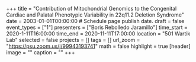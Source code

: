 +++
title = "Contribution of Mitochondrial Genomics to the Congenital Cardiac and Palatal Phenotypic Variability in 22q11.2 Deletion Syndrome"
date = 2003-01-01T00:00:00  # Schedule page publish date.
draft = false
event_types = ["1"]
presenters = ["Boris Rebolledo Jaramillo"]
time_start = 2020-1-11T16:00:00
time_end = 2020-11-11T17:00:00
location = "501 Wartik Lab"
selected = false
projects = []
tags = []
url_zoom = "https://psu.zoom.us/j/99943193741"
math = false
highlight = true
[header]
image = ""
caption = ""
+++
